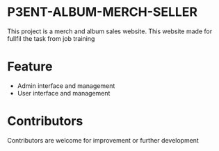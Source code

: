 # P3ENT-ALBUM-MERCH-SELLER
This project is a merch and album sales website. This website made for fullfil the task from job training
# Feature
 - Admin interface and management
 - User interface and management
# Contributors 
Contributors are welcome for improvement or further development
